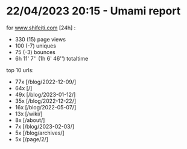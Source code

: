 # 22/04/2023 20:15 - Umami report
for www.shifeiti.com [24h] :

 - 330 (15) page views
 - 100 (-7) uniques
 - 75 (-3) bounces
 - 6h 11' 7'' (1h 6' 46'') totaltime


top 10 urls:
 - 77x [/blog/2022-12-09/]
 - 64x [/]
 - 49x [/blog/2023-01-12/]
 - 35x [/blog/2022-12-22/]
 - 16x [/blog/2022-05-07/]
 - 13x [/wiki/]
 - 8x [/about/]
 - 7x [/blog/2023-02-03/]
 - 5x [/blog/archives/]
 - 5x [/page/2/]


